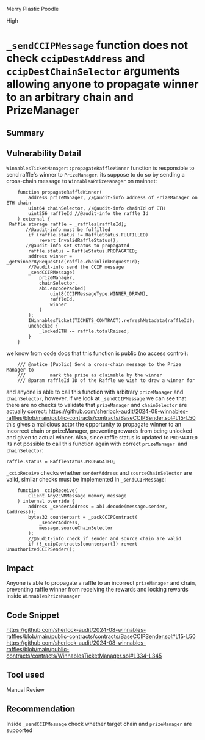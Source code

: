 Merry Plastic Poodle

High

# `_sendCCIPMessage` function does not check `ccipDestAddress` and `ccipDestChainSelector` arguments allowing anyone to propagate winner to an arbitrary chain and PrizeManager

## Summary
## Vulnerability Detail
`WinnablesTicketManager::propagateRaffleWinner` function is responsible to send raffle's winner to `PrizeManager`. its suppose to do so by sending a cross-chain message to `WinnableaPrizeManager` on mainnet:
```solidity
    function propagateRaffleWinner(
        address prizeManager, //@audit-info address of PrizeManager on ETH chain
        uint64 chainSelector, //@audit-info chainId of ETH
        uint256 raffleId //@audit-info the raffle Id
    ) external {
 Raffle storage raffle = _raffles[raffleId];
       //@audit-info must be fulfilled
        if (raffle.status != RaffleStatus.FULFILLED)
            revert InvalidRaffleStatus();
       //@audit-info set status to propagated
        raffle.status = RaffleStatus.PROPAGATED;
        address winner = _getWinnerByRequestId(raffle.chainlinkRequestId);
        //@audit-info send the CCIP message
        _sendCCIPMessage(
            prizeManager,
            chainSelector,
            abi.encodePacked(
                uint8(CCIPMessageType.WINNER_DRAWN),
                raffleId,
                winner
            )
        );
        IWinnablesTicket(TICKETS_CONTRACT).refreshMetadata(raffleId);
        unchecked {
            _lockedETH -= raffle.totalRaised;
        }
    }
```
we know from code docs that this function is public (no access control):
```solidity
    /// @notice (Public) Send a cross-chain message to the Prize Manager to
    ///         mark the prize as claimable by the winner
    /// @param raffleId ID of the Raffle we wish to draw a winner for
```
and anyone is able to call this function with arbitrary `prizeManager` and `chainSelector`, however, if we look at `_sendCCIPMessage` we can see that there are no checks to validate that `prizeManager` and `chainSelector` are actually correct:
https://github.com/sherlock-audit/2024-08-winnables-raffles/blob/main/public-contracts/contracts/BaseCCIPSender.sol#L15-L50
this gives a malicious actor the opportunity to propagate winner to an incorrect chain or prizeManager, preventing rewards from being unlocked and given to actual winner.
Also, since raffle status is updated to `PROPAGATED` its not possible to call this function again with correct `prizeManager `and `chainSelector`:
```solidity
raffle.status = RaffleStatus.PROPAGATED;
```

`_ccipReceive` checks whether `senderAddress` and `sourceChainSelector` are  valid, similar checks must be implemented in `_sendCCIPMessage`:
```solidity
    function _ccipReceive(
        Client.Any2EVMMessage memory message
    ) internal override {
        address _senderAddress = abi.decode(message.sender, (address));
        bytes32 counterpart = _packCCIPContract(
            _senderAddress,
            message.sourceChainSelector
        );
        //@audit-info check if sender and source chain are valid
        if (!_ccipContracts[counterpart]) revert UnauthorizedCCIPSender();
```
## Impact
Anyone is able to propagate a raffle to an incorrect `prizeManager` and chain, preventing raffle winner from receiving the rewards and locking rewards inside `WinnablesPrizeManager`

## Code Snippet
https://github.com/sherlock-audit/2024-08-winnables-raffles/blob/main/public-contracts/contracts/BaseCCIPSender.sol#L15-L50
https://github.com/sherlock-audit/2024-08-winnables-raffles/blob/main/public-contracts/contracts/WinnablesTicketManager.sol#L334-L345

## Tool used

Manual Review

## Recommendation
Inside `_sendCCIPMessage` check whether target chain and `prizeManager` are supported